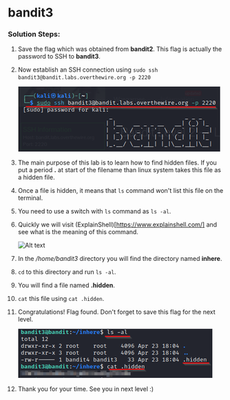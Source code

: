 # bandit3

### Solution Steps:

1. Save the flag which was obtained from **bandit2**. This flag is actually the password to SSH to **bandit3**.
2. Now establish an SSH connection using `sudo ssh bandit3@bandit.labs.overthewire.org -p 2220`

    ![Alt text](bandit3-ssh.png)
3. The main purpose of this lab is to learn how to find hidden files. If you put a period **.** at start of the filename    than linux system takes this file as a hidden file.
4. Once a file is hidden, it means that `ls` command won't list this file on the terminal.
5. You need to use a switch with `ls` command as `ls -al`.
6. Quickly we will visit (ExplainShell)[https://www.explainshell.com/] and see what is the meaning of this command.

    ![Alt text](bandit-3-explainshell-.png)

7. In the */home/bandit3* directory you will find the directory named **inhere**.
8. `cd` to this directory and run `ls -al`.
9. You will find a file named **.hidden**.
10. `cat` this file using `cat .hidden`.
11. Congratulations! Flag found. Don't forget to save this flag for the next level.

    ![Alt text](bandit3-flag.png)

12. Thank you for your time. See you in next level :)